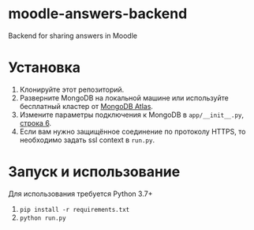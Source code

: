 # moodle-answers-backend
Backend for sharing answers in Moodle

# Установка
1. Клонируйте этот репозиторий.
2. Разверните MongoDB на локальной машине или используйте бесплатный кластер от [MongoDB Atlas](https://www.mongodb.com/cloud/atlas).
3. Измените параметры подключения к MongoDB в `app/__init__.py`, [строка 6](https://github.com/Ninja-Official/moodle-answers-backend/blob/d39701a0aec94dbe2b2b590b3430cbaf9b7520b0/app/__init__.py#L6).
4. Если вам нужно защищённое соединение по протоколу HTTPS, то необходимо задать ssl context в `run.py`.

# Запуск и использование
Для использования требуется Python 3.7+
1. `pip install -r requirements.txt`
2. `python run.py`
